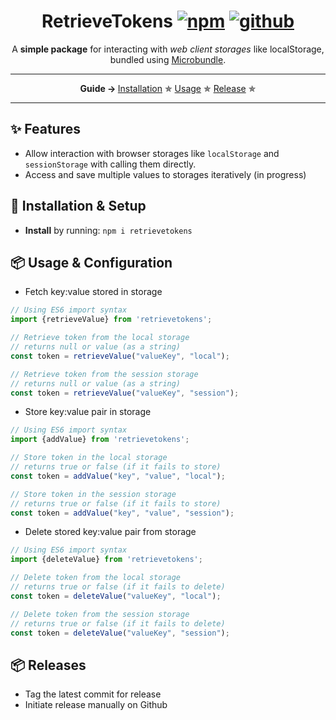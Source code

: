 <h1 align="center">
	RetrieveTokens
	<a href="https://www.npmjs.com/package/retrievetokens"><img src="https://img.shields.io/npm/v/retrievetokens.svg?style=flat" alt="npm"></a> <a href="https://github.com"><img src="https://github.com/JUGG097/retrieveTokens/actions/workflows/main.yml/badge.svg" alt="github"></a>
</h1>
<p align="center">A <strong>simple package</strong> for interacting with <em> web client storages </em>like localStorage, bundled using <a href="https://github.com/developit/microbundle">Microbundle</a>.</p>
</p>

---
<p align="center">
  <strong>Guide → </strong>
  <a href="#setup">Installation</a> ✯
  <a href="#usage">Usage</a> ✯
  <a href="#release">Release</a> ✯
</p>

---

## ✨ Features <a name="features"></a>

- Allow interaction with browser storages like `localStorage` and `sessionStorage` with calling them directly.
- Access and save multiple values to storages iteratively (in progress)

## 🔧 Installation & Setup <a name="setup"></a> <a name="installation"></a>

- **Install** by running: `npm i retrievetokens`

## 📦 Usage & Configuration <a name="usage"></a>

- Fetch key:value stored in storage
```js
// Using ES6 import syntax
import {retrieveValue} from 'retrievetokens';

// Retrieve token from the local storage
// returns null or value (as a string)
const token = retrieveValue("valueKey", "local");

// Retrieve token from the session storage
// returns null or value (as a string)
const token = retrieveValue("valueKey", "session");
```

- Store key:value pair in storage
```js
// Using ES6 import syntax
import {addValue} from 'retrievetokens';

// Store token in the local storage
// returns true or false (if it fails to store)
const token = addValue("key", "value", "local");

// Store token in the session storage
// returns true or false (if it fails to store)
const token = addValue("key", "value", "session");
```

- Delete stored key:value pair from storage
```js
// Using ES6 import syntax
import {deleteValue} from 'retrievetokens';

// Delete token from the local storage
// returns true or false (if it fails to delete)
const token = deleteValue("valueKey", "local");

// Delete token from the session storage
// returns true or false (if it fails to delete)
const token = deleteValue("valueKey", "session");
```

## 📦 Releases <a name="release"></a>
- Tag the latest commit for release
- Initiate release manually on Github
